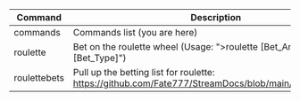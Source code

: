 |Command|Description|
|---|---|
|commands|Commands list (you are here)|
|roulette|Bet on the roulette wheel (Usage: ">roulette [Bet_Amount] [Bet_Type]")|
|roulettebets|Pull up the betting list for roulette: https://github.com/Fate777/StreamDocs/blob/main/roulettebets.md|
